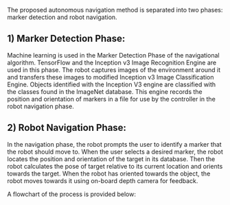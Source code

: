 The proposed autonomous navigation method is separated into two phases: marker detection and robot navigation. 
## 1) Marker Detection Phase: 
Machine learning is used in the Marker Detection Phase of the navigational algorithm. TensorFlow and the Inception v3 Image Recognition Engine
are used in this phase. The robot captures images of the environment around it and transfers these images to modified Inception v3 Image Classification Engine. Objects identified
with the Inception V3 engine are classified with the classes found in the ImageNet database. This engine records the position and orientation of markers in a file for use by the
controller in the robot navigation phase. 
## 2) Robot Navigation Phase: 
In the navigation phase, the robot prompts the user to identify a marker that the robot should move to. When the user selects a desired marker, the
robot locates the position and orientation of the target in its database. Then the robot calculates the pose of target relative to its current location and orients towards the target. When the
robot has oriented towards the object, the robot moves towards it using on-board depth camera for feedback. 

A flowchart of the process is provided below:
